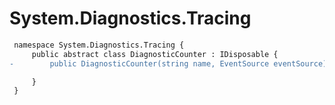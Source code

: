 # System.Diagnostics.Tracing

``` diff
 namespace System.Diagnostics.Tracing {
     public abstract class DiagnosticCounter : IDisposable {
-        public DiagnosticCounter(string name, EventSource eventSource);

     }
 }
```

